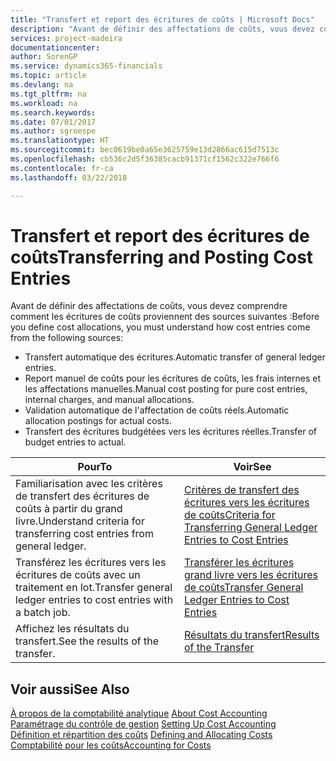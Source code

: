 ```yaml
---
title: "Transfert et report des écritures de coûts | Microsoft Docs"
description: "Avant de définir des affectations de coûts, vous devez comprendre d'où proviennent les écritures de coûts."
services: project-madeira
documentationcenter: 
author: SorenGP
ms.service: dynamics365-financials
ms.topic: article
ms.devlang: na
ms.tgt_pltfrm: na
ms.workload: na
ms.search.keywords: 
ms.date: 07/01/2017
ms.author: sgroespe
ms.translationtype: HT
ms.sourcegitcommit: bec0619be0a65e3625759e13d2866ac615d7513c
ms.openlocfilehash: cb536c2d5f36385cacb91371cf1562c322e766f6
ms.contentlocale: fr-ca
ms.lasthandoff: 03/22/2018

---
```

# <a name="transferring-and-posting-cost-entries"></a><span data-ttu-id="e3274-103">Transfert et report des écritures de coûts</span><span class="sxs-lookup"><span data-stu-id="e3274-103">Transferring and Posting Cost Entries</span></span>
<span data-ttu-id="e3274-104">Avant de définir des affectations de coûts, vous devez comprendre comment les écritures de coûts proviennent des sources suivantes :</span><span class="sxs-lookup"><span data-stu-id="e3274-104">Before you define cost allocations, you must understand how cost entries come from the following sources:</span></span>  

-   <span data-ttu-id="e3274-105">Transfert automatique des écritures.</span><span class="sxs-lookup"><span data-stu-id="e3274-105">Automatic transfer of general ledger entries.</span></span>  
-   <span data-ttu-id="e3274-106">Report manuel de coûts pour les écritures de coûts, les frais internes et les affectations manuelles.</span><span class="sxs-lookup"><span data-stu-id="e3274-106">Manual cost posting for pure cost entries, internal charges, and manual allocations.</span></span>  
-   <span data-ttu-id="e3274-107">Validation automatique de l'affectation de coûts réels.</span><span class="sxs-lookup"><span data-stu-id="e3274-107">Automatic allocation postings for actual costs.</span></span>  
-   <span data-ttu-id="e3274-108">Transfert des écritures budgétées vers les écritures réelles.</span><span class="sxs-lookup"><span data-stu-id="e3274-108">Transfer of budget entries to actual.</span></span>  

|<span data-ttu-id="e3274-109">**Pour**</span><span class="sxs-lookup"><span data-stu-id="e3274-109">**To**</span></span>|<span data-ttu-id="e3274-110">**Voir**</span><span class="sxs-lookup"><span data-stu-id="e3274-110">**See**</span></span>|  
|------------|-------------|  
|<span data-ttu-id="e3274-111">Familiarisation avec les critères de transfert des écritures de coûts à partir du grand livre.</span><span class="sxs-lookup"><span data-stu-id="e3274-111">Understand criteria for transferring cost entries from general ledger.</span></span>|[<span data-ttu-id="e3274-112">Critères de transfert des écritures vers les écritures de coûts</span><span class="sxs-lookup"><span data-stu-id="e3274-112">Criteria for Transferring General Ledger Entries to Cost Entries</span></span>](finance-criteria-for-transferring-general-ledger-entries-to-cost-entries.md)|  
|<span data-ttu-id="e3274-113">Transférez les écritures vers les écritures de coûts avec un traitement en lot.</span><span class="sxs-lookup"><span data-stu-id="e3274-113">Transfer general ledger entries to cost entries with a batch job.</span></span>|[<span data-ttu-id="e3274-114">Transférer les écritures grand livre vers les écritures de coûts</span><span class="sxs-lookup"><span data-stu-id="e3274-114">Transfer General Ledger Entries to Cost Entries</span></span>](finance-how-to-transfer-general-ledger-entries-to-cost-entries.md)|  
|<span data-ttu-id="e3274-115">Affichez les résultats du transfert.</span><span class="sxs-lookup"><span data-stu-id="e3274-115">See the results of the transfer.</span></span>|[<span data-ttu-id="e3274-116">Résultats du transfert</span><span class="sxs-lookup"><span data-stu-id="e3274-116">Results of the Transfer</span></span>](finance-results-of-the-transfer.md)|  

## <a name="see-also"></a><span data-ttu-id="e3274-117">Voir aussi</span><span class="sxs-lookup"><span data-stu-id="e3274-117">See Also</span></span>  
 <span data-ttu-id="e3274-118">[À propos de la comptabilité analytique](finance-about-cost-accounting.md) </span><span class="sxs-lookup"><span data-stu-id="e3274-118">[About Cost Accounting](finance-about-cost-accounting.md) </span></span>  
 <span data-ttu-id="e3274-119">[Paramétrage du contrôle de gestion](finance-set-up-cost-accounting.md) </span><span class="sxs-lookup"><span data-stu-id="e3274-119">[Setting Up Cost Accounting](finance-set-up-cost-accounting.md) </span></span>  
 <span data-ttu-id="e3274-120">[Définition et répartition des coûts](finance-define-and-allocate-costs.md) </span><span class="sxs-lookup"><span data-stu-id="e3274-120">[Defining and Allocating Costs](finance-define-and-allocate-costs.md) </span></span>  
 [<span data-ttu-id="e3274-121">Comptabilité pour les coûts</span><span class="sxs-lookup"><span data-stu-id="e3274-121">Accounting for Costs</span></span>](finance-manage-cost-accounting.md)

